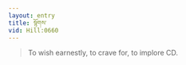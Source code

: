 ```yaml
---
layout: entry
title: སྙོགས་
vid: Hill:0660
---
```

> To wish earnestly, to crave for, to implore CD\.


